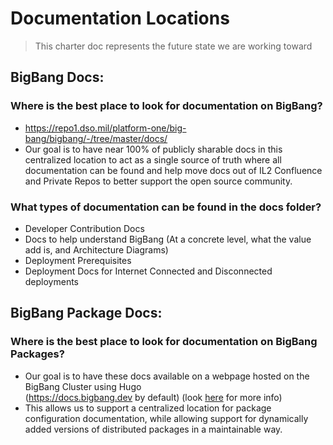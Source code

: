 # Documentation Locations

> This charter doc represents the future state we are working toward

## BigBang Docs:

### Where is the best place to look for documentation on BigBang? 

- https://repo1.dso.mil/platform-one/big-bang/bigbang/-/tree/master/docs/
- Our goal is to have near 100% of publicly sharable docs in this centralized location to act as a single source of truth where all documentation can be found and help move docs out of IL2 Confluence and Private Repos to better support the open source community. 

### What types of documentation can be found in the docs folder? 

- Developer Contribution Docs
- Docs to help understand BigBang (At a concrete level, what the value add is, and Architecture Diagrams)
- Deployment Prerequisites
- Deployment Docs for Internet Connected and Disconnected deployments


## BigBang Package Docs:

### Where is the best place to look for documentation on BigBang Packages? 

- Our goal is to have these docs available on a webpage hosted on the BigBang Cluster using Hugo       
  (https://docs.bigbang.dev by default) (look [here](./PackageDocumentation.md) for more info)
- This allows us to support a centralized location for package configuration documentation, while allowing support for dynamically added versions of distributed packages in a maintainable way. 
